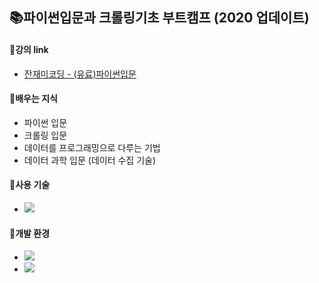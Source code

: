 ## 📚**파이썬입문과 크롤링기초 부트캠프 (2020 업데이트)**


#### 📍**강의 link**
- [잔재미코딩 - (유료)파이썬입문](https://www.inflearn.com/course/Python-crawling-basic/dashboard)

#### 📍**배우는 지식**
- 파이썬 입문
- 크롤링 입문
- 데이터를 프로그래밍으로 다루는 기법
- 데이터 과학 입문 (데이터 수집 기술)

#### 📍**사용 기술**
- ![](https://img.shields.io/badge/-Python-%233776AB)


#### 📍**개발 환경**
- ![](https://img.shields.io/badge/-Visual%20Studio%20Code-%23007ACC)
- ![](https://img.shields.io/badge/-Jupyter-%23F37626)

